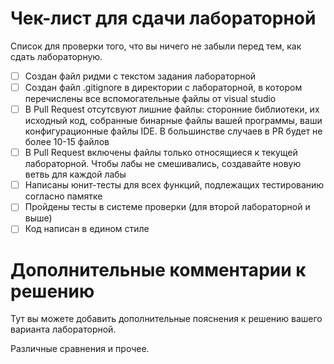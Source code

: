 # Чек-лист для сдачи лабораторной

Список для проверки того, что вы ничего не забыли перед тем, как сдать лабораторную.

- [ ] Создан файл ридми с текстом задания лабораторной
- [ ] Создан файл .gitignore в директории с лабораторной, в котором перечислены все вспомогательные файлы от visual studio
- [ ] В Pull Request отсутсвуют лишние файлы: сторонние библиотеки, их исходный код, собранные бинарные файлы вашей программы, ваши конфигурационные файлы IDE. В большинстве случаев в PR будет не более 10-15 файлов
- [ ] В Pull Request включены файлы только относящиеся к текущей лабораторной. Чтобы лабы не смешивались, создавайте новую ветвь для каждой лабы
- [ ] Написаны юнит-тесты для всех функций, подлежащих тестированию согласно памятке
- [ ] Пройдены тесты в системе проверки (для второй лабораторной и выше)
- [ ] Код написан в едином стиле

# Дополнительные комментарии к решению

Тут вы можете добавить дополнительные пояснения к решению вашего варианта лабораторной.

Различные сравнения и прочее.

